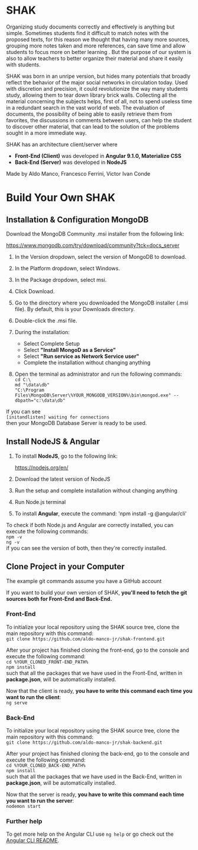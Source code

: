 # SHAK

Organizing study documents correctly and effectively is anything but simple.
Sometimes students find it difficult to match notes with the proposed texts, for this reason we thought that having many more sources, grouping more notes taken and more references, can save time and allow students to focus more on better learning . But the purpose of our system is also to allow teachers to better organize their material and share it easily with students.

SHAK was born in an unripe version, but hides many potentials that broadly reflect the behavior of the major social networks in circulation today.
Used with discretion and precision, it could revolutionize the way many students study, allowing them to tear down library brick walls.
Collecting all the material concerning the subjects helps, first of all, not to spend useless time in a redundant search in the vast world of web. The evaluation of documents, the possibility of being able to easily retrieve them from favorites, the discussions in comments between users, can help the student to discover other material, that can lead to the solution of the problems sought in a more immediate way.

SHAK has an architecture client/server where
- **Front-End (Client)** was developed in **Angular 9.1.0, Materialize CSS**
- **Back-End (Server)** was developed in **NodeJS**

Made by Aldo Manco, Francesco Ferrini, Victor Ivan Conde

# Build Your Own SHAK 

## Installation & Configuration MongoDB

Download the MongoDB Community .msi installer from the following link:  

https://www.mongodb.com/try/download/community?tck=docs_server

1. In the Version dropdown, select the version of MongoDB to download.
2. In the Platform dropdown, select Windows.
3. In the Package dropdown, select msi.
4. Click Download.
5. Go to the directory where you downloaded the MongoDB installer (.msi file). By default, this is your Downloads directory.
6. Double-click the .msi file.

7. During the installation:
   - Select Complete Setup
   - Select **"Install MongoD as a Service"**
   - Select **"Run service as Network Service user"**
   - Complete the installation without changing anything

8. Open the terminal as administrator and run the following commands:  
`cd C:\`  
`md "\data\db"`  
`"C:\Program Files\MongoDB\Server\%YOUR_MONGODB_VERSION%\bin\mongod.exe" --dbpath="c:\data\db"`  

If you can see  
`[initandlisten] waiting for connections`  
then your MongoDB Database Server is ready to be used.

## Install NodeJS & Angular

1. To install **NodeJS**, go to the following link:

   https://nodejs.org/en/  
   
2. Download the latest version of NodeJS
3. Run the setup and complete installation without changing anything
4. Run Node.js terminal
5. To install **Angular**, execute the command:
'npm install -g @angular/cli'

To check if both Node.js and Angular are correctly installed, you can execute the following commands:  
`npm -v`  
`ng -v`  
if you can see the version of both, then they're correctly installed.

## Clone Project in your Computer

The example git commands assume you have a GitHub account

If you want to build your own version of SHAK, **you'll need to fetch the git sources both for Front-End and Back-End.**

### Front-End

To initialize your local repository using the SHAK source tree, clone the main repository with this command:  
`git clone https://github.com/aldo-manco-jr/shak-frontend.git`  

After your project has finished cloning the front-end, go to the console and execute the following command:  
`cd %YOUR_CLONED_FRONT-END_PATH%`  
`npm install`  
such that all the packages that we have used in the Front-End, written in **package.json**, will be automatically installed.  
  
Now that the client is ready, **you have to write this command each time you want to run the client**:  
`ng serve`  

### Back-End

To initialize your local repository using the SHAK source tree, clone the main repository with this command:  
`git clone https://github.com/aldo-manco-jr/shak-backend.git`  

After your project has finished cloning the back-end, go to the console and execute the following command:  
`cd %YOUR_CLONED_BACK-END_PATH%`  
`npm install`  
such that all the packages that we have used in the Back-End, written in **package.json**, will be automatically installed.  
  
Now that the server is ready, **you have to write this command each time you want to run the server**:  
`nodemon start`  

### Further help

To get more help on the Angular CLI use `ng help` or go check out the [Angular CLI README](https://github.com/angular/angular-cli/blob/master/README.md).
